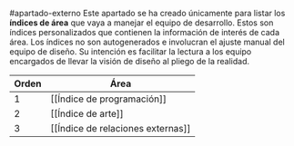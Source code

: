 #apartado-externo 
Este apartado se ha creado únicamente para listar los **índices de área** que vaya a manejar el equipo de desarrollo. Estos son índices personalizados que contienen la información de interés de cada área. Los índices no son autogenerados e involucran el ajuste manual del equipo de diseño. Su intención es facilitar la lectura a los equipo encargados de llevar la visión de diseño al pliego de la realidad.

| Orden | Área                              |
| ----- | --------------------------------- |
| 1     | [[Índice de programación]]        |
| 2     | [[Índice de arte]]                |
| 3     | [[Índice de relaciones externas]] |
